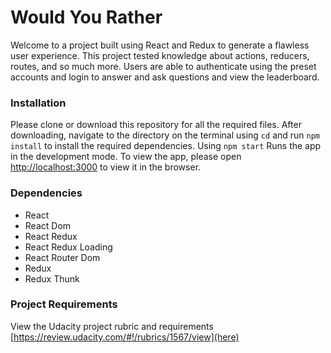 # Would You Rather
Welcome to a project built using React and Redux to generate a flawless user experience. This project tested knowledge about actions, reducers, routes, and so much more.  Users are able to authenticate using the preset accounts and login to answer and ask questions and view the leaderboard.

### Installation

Please clone or download this repository for all the required files. After downloading, navigate to the directory on the terminal using `cd` and run `npm install` to install the required dependencies. Using `npm start` Runs the app in the development mode. To view the app, please open [http://localhost:3000](http://localhost:3000) to view it in the browser.

### Dependencies
- React
- React Dom
- React Redux
- React Redux Loading
- React Router Dom
- Redux
- Redux Thunk

### Project Requirements
View the Udacity project rubric and requirements [https://review.udacity.com/#!/rubrics/1567/view](here)
